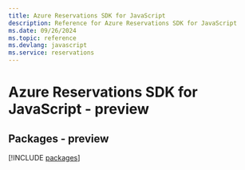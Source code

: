 ```yaml
---
title: Azure Reservations SDK for JavaScript
description: Reference for Azure Reservations SDK for JavaScript
ms.date: 09/26/2024
ms.topic: reference
ms.devlang: javascript
ms.service: reservations
---
```

# Azure Reservations SDK for JavaScript - preview
## Packages - preview
[!INCLUDE [packages](reservations-index.md)]